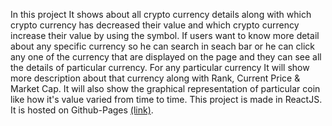 In this project It shows about all crypto currency details along with which crypto currency has decreased their value and which crypto currency increase their value by using the symbol. If users want to know more detail about any specific currency so he can search in seach bar or he can click any one of the currency that are displayed on the page and they can see all the details of particular currency. For any particular currency It will show more description about that currency along with Rank, Current Price & Market Cap. It will also show the graphical representation of particular coin like how it's value varied from time to time.
 This project is made in ReactJS.
It is hosted on Github-Pages [(link)](https://ankit8292.github.io/Crypto-Tracker/).
